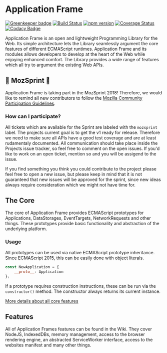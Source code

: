 # Application Frame

[![Greenkeeper badge](https://badges.greenkeeper.io/TitanNanoDE/ApplicationFrame.svg)](https://greenkeeper.io/)
[![Build Status](https://travis-ci.org/TitanNanoDE/ApplicationFrame.svg?branch=master)](https://travis-ci.org/TitanNanoDE/ApplicationFrame)
[![npm version](https://badge.fury.io/js/application-frame.svg)](https://badge.fury.io/js/application-frame)
[![Coverage Status](https://coveralls.io/repos/github/TitanNanoDE/ApplicationFrame/badge.svg?branch=master)](https://coveralls.io/github/TitanNanoDE/ApplicationFrame?branch=master)
[![Codacy Badge](https://api.codacy.com/project/badge/Grade/57df220d093b4b0d8efd78fd55c48af5)](https://www.codacy.com/app/titannanomail/ApplicationFrame?utm_source=github.com&utm_medium=referral&utm_content=TitanNanoDE/ApplicationFrame&utm_campaign=badger)

Application Frame is an open and lightweight Programming Library for the Web. Its simple architecture lets the Library  seamlessly argument the core features of different ECMAScript runtimes. Application Frame and its modules allows developers to develop at the heart of the Web while enjoying enhanced comfort.
The Library provides a wide range of features which all try to argument the existing Web APIs.

## 🎊 MozSprint 🎉
Application Frame is taking part in the MozSprint 2018! Therefore, we would like to remind all new contributors to follow the [Mozilla Community Participation Guidelines](https://www.mozilla.org/en-US/about/governance/policies/participation/). 

### How can I participate? 
All tickets which are available for the Sprint are labeled with the `mozsprint` label. The projects current goal is to get the v1 ready for release. Therefore we need to make sure all APIs have a good test coverage and are at least rudamentaly documented. 
All communication should take place inside the Projects issue tracker, so feel free to comment on the open issues. If you'd like to work on an open ticket, mention so and you will be assigend to the issue.

If you find something you think you could contribute to the project please feel free to open a new issue, but please keep in mind that it is not guaranteed that new issues will be approved for the sprint, since new ideas always require consideration which we might not have time for.

## The Core
The core of Application Frame provides ECMAScript prototypes for Applications, DataStorages, EventTargets, NetworkRequests and other things.
These prototypes provide basic functionality and abstraction of the underlying platform.

### Usage
All prototypes can be used via native ECMAScript prototype inheritance.
Since ECMAScript 2015, this can be easily done with object literals.

```JavaScript
const NewApplication = {
    __proto__: Application
};
```

If a prototype requires construction instructions, these can be run via the `constructor()` method. The constructor always returns its current instance.

[More details about all core features](https://github.com/TitanNanoDE/ApplicationFrame/wiki/Core)

## Features
All of Application Frames features can be found in the Wiki. They cover NodeJS,
IndexedDBs, memory management, access to the browser rendering engine, an abstracted ServiceWorker interface,
access to the websites manifest and many other things.
